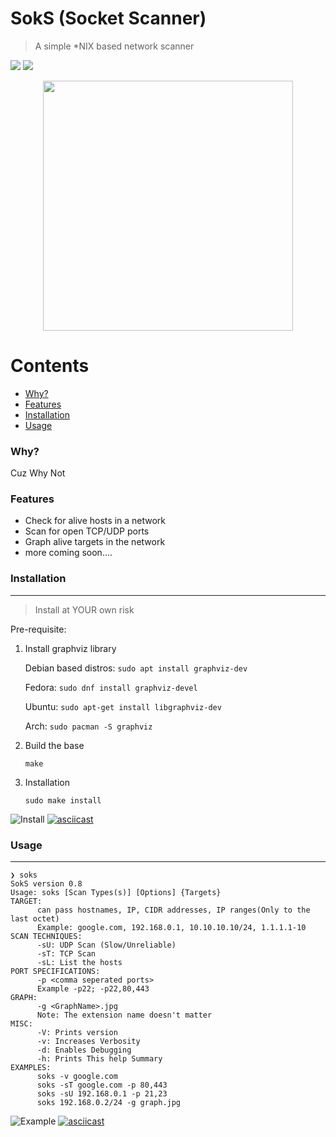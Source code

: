# SokS (Socket Scanner)
> A simple *NIX based network scanner

<a href="https://github.com/rseragon/SokS/tree/master" alt="Version">
	<img src="https://img.shields.io/badge/Version-0.8-blue" /></a>
<a href="https://github.com/rseragon/SokS/actions/workflows/c.yml" alt="Build">
	<img src="https://img.shields.io/github/workflow/status/rseragon/SokS/C%20CI" /></a>

<p align="center">
  <img align="center" width='400' src="https://i.ibb.co/S0vdvKR/soks.png">
</p>



Contents
========

 * [Why?](#why)
 * [Features](#features)
 * [Installation](#installation)
 * [Usage](#usage)




### Why?

Cuz Why Not

### Features

+ Check for alive hosts in a network
+ Scan for open TCP/UDP ports
+ Graph alive targets in the network
+ more coming soon....

### Installation
---
> Install at YOUR own risk

Pre-requisite:

1. Install graphviz library

	Debian based distros: `sudo apt install graphviz-dev`
    
    Fedora: `sudo dnf install graphviz-devel`

    Ubuntu: `sudo apt-get install libgraphviz-dev`
    
    Arch: `sudo pacman -S graphviz`
 
 2. Build the base
 	```
    make  
    ```
 3. Installation
 
	```
	sudo make install
	```
![Install](https://img.shields.io/badge/Installation-asciinema-blue?style=flat&logo=asciinema)
[![asciicast](https://asciinema.org/a/mZid8KR9JdJ6vMu51JYolvwsz.svg)](https://asciinema.org/a/mZid8KR9JdJ6vMu51JYolvwsz)

### Usage
---

```shell
❯ soks
SokS version 0.8
Usage: soks [Scan Types(s)] [Options] {Targets}
TARGET:
      can pass hostnames, IP, CIDR addresses, IP ranges(Only to the last octet)
      Example: google.com, 192.168.0.1, 10.10.10.10/24, 1.1.1.1-10
SCAN TECHNIQUES:
      -sU: UDP Scan (Slow/Unreliable)
      -sT: TCP Scan
      -sL: List the hosts
PORT SPECIFICATIONS:
      -p <comma seperated ports>
      Example -p22; -p22,80,443
GRAPH:
      -g <GraphName>.jpg
      Note: The extension name doesn't matter
MISC:
      -V: Prints version
      -v: Increases Verbosity
      -d: Enables Debugging
      -h: Prints This help Summary
EXAMPLES:
      soks -v google.com
      soks -sT google.com -p 80,443
      soks -sU 192.168.0.1 -p 21,23
      soks 192.168.0.2/24 -g graph.jpg
```
![Example](https://img.shields.io/badge/Example-asciinema-blue?style=flat&logo=asciinema)
[![asciicast](https://asciinema.org/a/3Dyt3bdQcqkH6Jp8lG9EzQZdB.svg)](https://asciinema.org/a/3Dyt3bdQcqkH6Jp8lG9EzQZdB)






